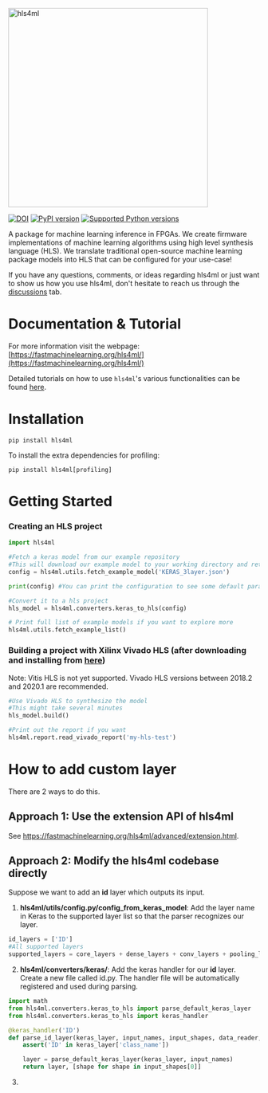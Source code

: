 <p float="left">
   <img src="https://fastmachinelearning.github.io/hls4ml/img/logo.jpg" alt="hls4ml" width="400"/>
</p>

[![DOI](https://zenodo.org/badge/108329371.svg)](https://zenodo.org/badge/latestdoi/108329371)
[![PyPI version](https://badge.fury.io/py/hls4ml.svg)](https://badge.fury.io/py/hls4ml)
[![Supported Python versions](https://img.shields.io/pypi/pyversions/hls4ml.svg)](https://pypi.org/project/hls4ml/)

A package for machine learning inference in FPGAs. We create firmware implementations of machine learning algorithms using high level synthesis language (HLS). We translate traditional open-source machine learning package models into HLS that can be configured for your use-case!

If you have any questions, comments, or ideas regarding hls4ml or just want to show us how you use hls4ml, don't hesitate to reach us through the [discussions](https://github.com/fastmachinelearning/hls4ml/discussions) tab.

# Documentation & Tutorial

For more information visit the webpage: [https://fastmachinelearning.org/hls4ml/](https://fastmachinelearning.org/hls4ml/)

Detailed tutorials on how to use `hls4ml`'s various functionalities can be found [here](https://github.com/hls-fpga-machine-learning/hls4ml-tutorial).

# Installation
```
pip install hls4ml
```

To install the extra dependencies for profiling: 

```
pip install hls4ml[profiling]
```

# Getting Started
### Creating an HLS project
```Python
import hls4ml

#Fetch a keras model from our example repository
#This will download our example model to your working directory and return an example configuration file
config = hls4ml.utils.fetch_example_model('KERAS_3layer.json')

print(config) #You can print the configuration to see some default parameters

#Convert it to a hls project
hls_model = hls4ml.converters.keras_to_hls(config)

# Print full list of example models if you want to explore more
hls4ml.utils.fetch_example_list()
```

### Building a project with Xilinx Vivado HLS (after downloading and installing from [here](https://www.xilinx.com/products/design-tools/vivado/integration/esl-design.html))
Note: Vitis HLS is not yet supported. Vivado HLS versions between 2018.2 and 2020.1 are recommended.

```Python
#Use Vivado HLS to synthesize the model
#This might take several minutes
hls_model.build()

#Print out the report if you want
hls4ml.report.read_vivado_report('my-hls-test')
```

# How to add custom layer
There are 2 ways to do this.

## Approach 1: Use the extension API of hls4ml
See https://fastmachinelearning.org/hls4ml/advanced/extension.html. 

## Approach 2: Modify the hls4ml codebase directly 
Suppose we want to add an **id** layer which outputs its input.
1. **hls4ml/utils/config.py/config_from_keras_model**: Add the layer name in Keras to the supported layer list so that the parser recognizes our layer.
```Python
id_layers = ['ID']
#All supported layers
supported_layers = core_layers + dense_layers + conv_layers + pooling_layers + norm_layers + activation_layers + merge_layers + qkeras_layers + upsampling_layers + reshaping_layers + graph_layers + rnn_layers + id_layers + skip_layers
```
2. **hls4ml/converters/keras/**: Add the keras handler for our **id** layer. Create a new file called id.py. The handler file will be automatically registered and used during parsing.
```Python
import math
from hls4ml.converters.keras_to_hls import parse_default_keras_layer
from hls4ml.converters.keras_to_hls import keras_handler

@keras_handler('ID')
def parse_id_layer(keras_layer, input_names, input_shapes, data_reader, config):
    assert('ID' in keras_layer['class_name'])

    layer = parse_default_keras_layer(keras_layer, input_names)
    return layer, [shape for shape in input_shapes[0]]
```
3. 
